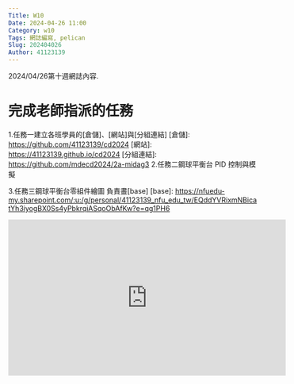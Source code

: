 ```yaml
---
Title: W10
Date: 2024-04-26 11:00
Category: w10
Tags: 網誌編寫, pelican
Slug: 202404026
Author: 41123139
---
```


2024/04/26第十週網誌內容.

<!-- PELICAN_END_SUMMARY -->

# 完成老師指派的任務
1.任務一建立各班學員的[倉儲]、[網站]與[分組連結]
[倉儲]: https://github.com/41123139/cd2024
[網站]: https://41123139.github.io/cd2024
[分組連結]: https://github.com/mdecd2024/2a-midag3
2.任務二鋼球平衡台 PID 控制與模擬

3.任務三鋼球平衡台零組件繪圖
負責畫[base]
[base]: https://nfuedu-my.sharepoint.com/:u:/g/personal/41123139_nfu_edu_tw/EQddYVRixmNBicatYh3iyogBX0Ss4yPbkrqiASqoObAfKw?e=qg1PH6

<iframe width="560" height="315" src="https://www.youtube.com/embed/npBgae2QfhQ?si=aoZp2KOBERmcVlY-" title="YouTube video player" frameborder="0" allow="accelerometer; autoplay; clipboard-write; encrypted-media; gyroscope; picture-in-picture; web-share" referrerpolicy="strict-origin-when-cross-origin" allowfullscreen></iframe>

